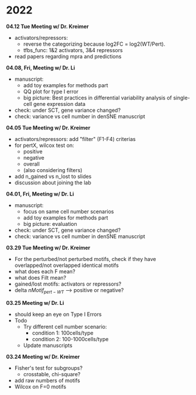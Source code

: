 # 2022

**04.12 Tue Meeting w/ Dr. Kreimer**  
- activators/repressors:    
	- reverse the categorizing because log2FC = log2(WT/Pert). 
	- tfbs_func: 1&2 activators, 3&4 repressors
- read papers regarding mpra and predictions

**04.08, Fri, Meeting w/ Dr. Li**    
- manuscript:   
	- add toy examples for methods part  
	- QQ plot for type I error
	- big picture: Best practices in differential variability analysis of single-cell gene expression data  
- check: under SCT, gene variance changed?   
- check: variance vs cell number in denSNE manuscript  

**04.05 Tue Meeting w/ Dr. Kreimer**  
- activators/repressors: add "filter" (F1-F4) criterias
- for pertX, wilcox test on:
	- positive
	- negative
	- overall
	- (also considering filters)
- add n_gained vs n_lost to slides
- discussion about joining the lab

**04.01, Fri, Meeting w/ Dr. Li**    
- manuscript:   
	- focus on same cell number scenarios  
	- add toy examples for methods part  
	- big picture: evaluation  
- check: under SCT, gene variance changed?   
- check: variance vs cell number in denSNE manuscript   

**03.29 Tue Meeting w/ Dr. Kreimer**  
- For the perturbed/not perturbed motifs, check if they have 
 overlapped/not overlapped identical motifs  
- what does each F mean?   
- what does Filt mean?   
- gained/lost motifs: activators or repressors?   
- delta $nMotif_{pert - WT}$ --> positive or negative?   

**03.25 Meeting w/ Dr. Li**  
- should keep an eye on Type I Errors  
- Todo  
	- Try different cell number scenario:   
		- condition 1: 100cells/type
		- condition 2: 100-1000cells/type
	- Update manuscripts

**03.24 Meeting w/ Dr. Kreimer**
- Fisher's test for subgroups? 
	- crosstable, chi-square? 
- add raw numbers of motifs
- Wilcox on F=0 motifs